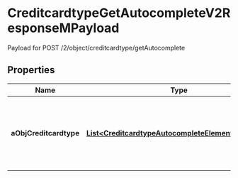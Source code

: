 

# CreditcardtypeGetAutocompleteV2ResponseMPayload

Payload for POST /2/object/creditcardtype/getAutocomplete

## Properties

| Name | Type | Description | Notes |
|------------ | ------------- | ------------- | -------------|
|**aObjCreditcardtype** | [**List&lt;CreditcardtypeAutocompleteElementResponse&gt;**](CreditcardtypeAutocompleteElementResponse.md) | An array of Creditcardtype object containing the description, ID and active status about the element. |  |



